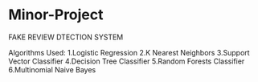 # Minor-Project

FAKE REVIEW DTECTION SYSTEM 


Algorithms Used:
1.Logistic Regression
2.K Nearest Neighbors
3.Support Vector Classifier
4.Decision Tree Classifier
5.Random Forests Classifier
6.Multinomial Naive Bayes



